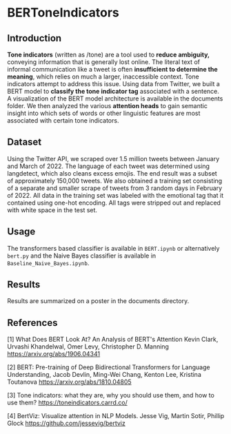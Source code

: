 # BERToneIndicators

## Introduction

**Tone indicators** (written as /tone) are a tool used to **reduce ambiguity,** conveying information that is generally lost online. The literal text of informal communication like a tweet is often **insufficient to determine the meaning**, which relies on much a larger, inaccessible context. Tone indicators attempt to address this issue. Using data from Twitter, we built a BERT model to **classify the tone indicator tag** associated with a sentence. A visualization of the BERT model architecture is available in the documents folder. We then analyzed the various **attention heads** to gain semantic insight into which sets of words or other linguistic features are most associated with certain tone indicators. 

## Dataset

Using the Twitter API, we scraped over 1.5 million tweets between January and March of 2022. The language of each tweet was determined using langdetect, which also cleans excess emojis. The end result was a subset of approximately 150,000 tweets.
We also obtained a training set consisting of a separate and smaller scrape of tweets from 3 random days in February of 2022. All data in the training set was labeled with the emotional tag that it contained using one-hot encoding. All tags were stripped out and replaced with white space in the test set.

## Usage

The transformers based classifier is available in `BERT.ipynb` or alternatively `bert.py` and the Naive Bayes classifier is available in `Baseline_Naive_Bayes.ipynb`.

## Results

Results are summarized on a poster in the documents directory.

## References 

[1] What Does BERT Look At? An Analysis of BERT's Attention
Kevin Clark, Urvashi Khandelwal, Omer Levy, Christopher D. Manning https://arxiv.org/abs/1906.04341

[2] BERT: Pre-training of Deep Bidirectional Transformers for Language Understanding, Jacob Devlin, Ming-Wei Chang, Kenton Lee, Kristina Toutanova https://arxiv.org/abs/1810.04805

[3] Tone indicators: what they are, why you should use them, and how to use them?
https://toneindicators.carrd.co/

[4] BertViz: Visualize attention in NLP Models. Jesse Vig, Martin Sotir, Phillip Glock
https://github.com/jessevig/bertviz
